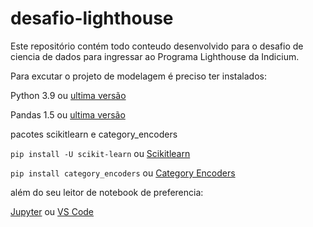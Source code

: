 # desafio-lighthouse

Este repositório contém todo conteudo desenvolvido para o desafio de ciencia de dados para ingressar ao Programa Lighthouse da Indicium.

Para excutar o projeto de modelagem é preciso ter instalados:

Python 3.9 ou [ultima versão](https://www.python.org/downloads/)

Pandas 1.5 ou [ultima versão](https://pandas.pydata.org/getting_started.html)

pacotes scikitlearn e category_encoders
  
  ```pip install -U scikit-learn``` 
  ou [Scikitlearn](https://scikit-learn.org/stable/install.html)

  ```pip install category_encoders```
  ou [Category Encoders](https://contrib.scikit-learn.org/category_encoders/)

além do seu leitor de notebook de preferencia:

[Jupyter](https://jupyter.org/)
ou
[VS Code](https://code.visualstudio.com/download)

